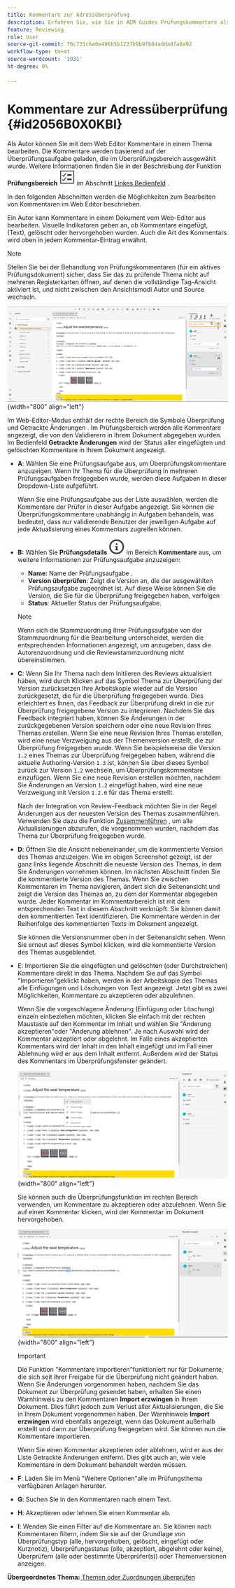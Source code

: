 ```yaml
---
title: Kommentare zur Adressüberprüfung
description: Erfahren Sie, wie Sie in AEM Guides Prüfungskommentare als Autor bearbeiten können. Hier erfahren Sie, wie Autoren Kommentare in einem Dokument bearbeiten, filtern, akzeptieren oder ablehnen können.
feature: Reviewing
role: User
source-git-commit: 76c731c6a0e496b5b1237b9b9fb84adda8fa8a92
workflow-type: tm+mt
source-wordcount: '1031'
ht-degree: 0%

---
```


# Kommentare zur Adressüberprüfung {#id2056B0X0KBI}


Als Autor können Sie mit dem Web Editor Kommentare in einem Thema bearbeiten. Die Kommentare werden basierend auf der Überprüfungsaufgabe geladen, die im Überprüfungsbereich ausgewählt wurde. Weitere Informationen finden Sie in der Beschreibung der Funktion **Prüfungsbereich** ![](images/active-review-tasklist-icon.svg) im Abschnitt [Linkes Bedienfeld](/help/product-guide/user-guide/web-editor-features.md#id2051EA0M0HS) .

In den folgenden Abschnitten werden die Möglichkeiten zum Bearbeiten von Kommentaren im Web Editor beschrieben.

Ein Autor kann Kommentare in einem Dokument vom Web-Editor aus bearbeiten. Visuelle Indikatoren geben an, ob Kommentare eingefügt, \(Text\), gelöscht oder hervorgehoben wurden. Auch die Art des Kommentars wird oben in jedem Kommentar-Eintrag erwähnt.

>[!NOTE]
>
> Stellen Sie bei der Behandlung von Prüfungskommentaren \(für ein aktives Prüfungsdokument\) sicher, dass Sie das zu prüfende Thema nicht auf mehreren Registerkarten öffnen, auf denen die vollständige Tag-Ansicht aktiviert ist, und nicht zwischen den Ansichtsmodi Autor und Source wechseln.

![](images/comments-page-web-editor_cs.png){width="800" align="left"}

Im Web-Editor-Modus enthält der rechte Bereich die Symbole Überprüfung und Getrackte Änderungen . Im Prüfungsbereich werden alle Kommentare angezeigt, die von den Validierern in Ihrem Dokument abgegeben wurden. Im Bedienfeld **Getrackte Änderungen** wird der Status aller eingefügten und gelöschten Kommentare in Ihrem Dokument angezeigt.

- **A**: Wählen Sie eine Prüfungsaufgabe aus, um Überprüfungskommentare anzuzeigen. Wenn Ihr Thema für die Überprüfung in mehreren Prüfungsaufgaben freigegeben wurde, werden diese Aufgaben in dieser Dropdown-Liste aufgeführt.

  Wenn Sie eine Prüfungsaufgabe aus der Liste auswählen, werden die Kommentare der Prüfer in dieser Aufgabe angezeigt. Sie können die Überprüfungskommentare unabhängig in Aufgaben behandeln, was bedeutet, dass nur validierende Benutzer der jeweiligen Aufgabe auf jede Aktualisierung eines Kommentars zugreifen können.

- **B:** Wählen Sie **Prüfungsdetails** ![](images/active-review-info-icon.svg) im Bereich **Kommentare** aus, um weitere Informationen zur Prüfungsaufgabe anzuzeigen:

   - **Name**: Name der Prüfungsaufgabe .
   - **Version überprüfen**: Zeigt die Version an, die der ausgewählten Prüfungsaufgabe zugeordnet ist. Auf diese Weise können Sie die Version, die Sie für die Überprüfung freigegeben haben, verfolgen
   - **Status**: Aktueller Status der Prüfungsaufgabe.

  >[!NOTE]
  >
  > Wenn sich die Stammzuordnung Ihrer Prüfungsaufgabe von der Stammzuordnung für die Bearbeitung unterscheidet, werden die entsprechenden Informationen angezeigt, um anzugeben, dass die Autorenzuordnung und die Reviewstammzuordnung nicht übereinstimmen.

- **C**: Wenn Sie Ihr Thema nach dem Initiieren des Reviews aktualisiert haben, wird durch Klicken auf das Symbol Thema zur Überprüfung der Version zurücksetzen Ihre Arbeitskopie wieder auf die Version zurückgesetzt, die für die Überprüfung freigegeben wurde. Dies erleichtert es Ihnen, das Feedback zur Überprüfung direkt in die zur Überprüfung freigegebene Version zu integrieren. Nachdem Sie das Feedback integriert haben, können Sie Änderungen in der zurückgegebenen Version speichern oder eine neue Revision Ihres Themas erstellen. Wenn Sie eine neue Revision Ihres Themas erstellen, wird eine neue Verzweigung aus der Themenversion erstellt, die zur Überprüfung freigegeben wurde. Wenn Sie beispielsweise die Version `1.2` eines Themas zur Überprüfung freigegeben haben, während die aktuelle Authoring-Version `1.3` ist, können Sie über dieses Symbol zurück zur Version `1.2` wechseln, um Überprüfungskommentare einzufügen. Wenn Sie eine neue Revision erstellen möchten, nachdem Sie Änderungen an Version `1.2` eingefügt haben, wird eine neue Verzweigung mit Version `1.2.0` für das Thema erstellt.

  Nach der Integration von Review-Feedback möchten Sie in der Regel Änderungen aus der neuesten Version des Themas zusammenführen. Verwenden Sie dazu die Funktion [Zusammenführen](web-editor-features.md#id205DF04E0HS) , um alle Aktualisierungen abzurufen, die vorgenommen wurden, nachdem das Thema zur Überprüfung freigegeben wurde.

- **D**: Öffnen Sie die Ansicht nebeneinander, um die kommentierte Version des Themas anzuzeigen. Wie im obigen Screenshot gezeigt, ist der ganz links liegende Abschnitt die neueste Version des Themas, in dem Sie Änderungen vornehmen können. Im nächsten Abschnitt finden Sie die kommentierte Version des Themas. Wenn Sie zwischen Kommentaren im Thema navigieren, ändert sich die Seitenansicht und zeigt die Version des Themas an, zu dem der Kommentar abgegeben wurde. Jeder Kommentar im Kommentarbereich ist mit dem entsprechenden Text in diesem Abschnitt verknüpft. Sie können damit den kommentierten Text identifizieren. Die Kommentare werden in der Reihenfolge des kommentierten Texts im Dokument angezeigt.

  Sie können die Versionsnummer oben in der Seitenansicht sehen. Wenn Sie erneut auf dieses Symbol klicken, wird die kommentierte Version des Themas ausgeblendet.

- E: Importieren Sie die eingefügten und gelöschten \(oder Durchstreichen\) Kommentare direkt in das Thema. Nachdem Sie auf das Symbol &quot;Importieren&quot;geklickt haben, werden in der Arbeitskopie des Themas alle Einfügungen und Löschungen von Text angezeigt. Jetzt gibt es zwei Möglichkeiten, Kommentare zu akzeptieren oder abzulehnen.

  Wenn Sie die vorgeschlagene Änderung \(Einfügung oder Löschung\) einzeln einbeziehen möchten, klicken Sie einfach mit der rechten Maustaste auf den Kommentar im Inhalt und wählen Sie &quot;Änderung akzeptieren&quot;oder &quot;Änderung ablehnen&quot;. Je nach Auswahl wird der Kommentar akzeptiert oder abgelehnt. Im Falle eines akzeptierten Kommentars wird der Inhalt in den Inhalt eingefügt und im Fall einer Ablehnung wird er aus dem Inhalt entfernt. Außerdem wird der Status des Kommentars im Überprüfungsfenster geändert.

  ![](images/import-comment-accept-web-editor_cs.png){width="800" align="left"}

  Sie können auch die Überprüfungsfunktion im rechten Bereich verwenden, um Kommentare zu akzeptieren oder abzulehnen. Wenn Sie auf einen Kommentar klicken, wird der Kommentar im Dokument hervorgehoben.

  ![](images/changes-tab_cs.png){width="800" align="left"}

  >[!IMPORTANT]
  >
  > Die Funktion &quot;Kommentare importieren&quot;funktioniert nur für Dokumente, die sich seit ihrer Freigabe für die Überprüfung nicht geändert haben. Wenn Sie Änderungen vorgenommen haben, nachdem Sie das Dokument zur Überprüfung gesendet haben, erhalten Sie einen Warnhinweis zu den Kommentaren **Import erzwingen** in Ihrem Dokument. Dies führt jedoch zum Verlust aller Aktualisierungen, die Sie in Ihrem Dokument vorgenommen haben. Der Warnhinweis **Import erzwingen** wird ebenfalls angezeigt, wenn das Dokument außerhalb erstellt und dann zur Überprüfung freigegeben wird. Sie können nun die Kommentare importieren.

  Wenn Sie einen Kommentar akzeptieren oder ablehnen, wird er aus der Liste Getrackte Änderungen entfernt. Dies gibt auch an, wie viele Kommentare in dem Dokument behandelt werden müssen.

- **F**: Laden Sie im Menü &quot;Weitere Optionen&quot;alle im Prüfungsthema verfügbaren Anlagen herunter.
- **G**: Suchen Sie in den Kommentaren nach einem Text.
- **H**: Akzeptieren oder lehnen Sie einen Kommentar ab.

- **I**: Wenden Sie einen Filter auf die Kommentare an. Sie können nach Kommentaren filtern, indem Sie sie auf der Grundlage von Überprüfungstyp \(alle, hervorgehoben, gelöscht, eingefügt oder Kurznotiz\), Überprüfungsstatus \(alle, akzeptiert, abgelehnt oder keine\), Überprüfern \(alle oder bestimmte Überprüfer\(s\)\) oder Themenversionen anzeigen.


**Übergeordnetes Thema:**[ Themen oder Zuordnungen überprüfen](review.md)
